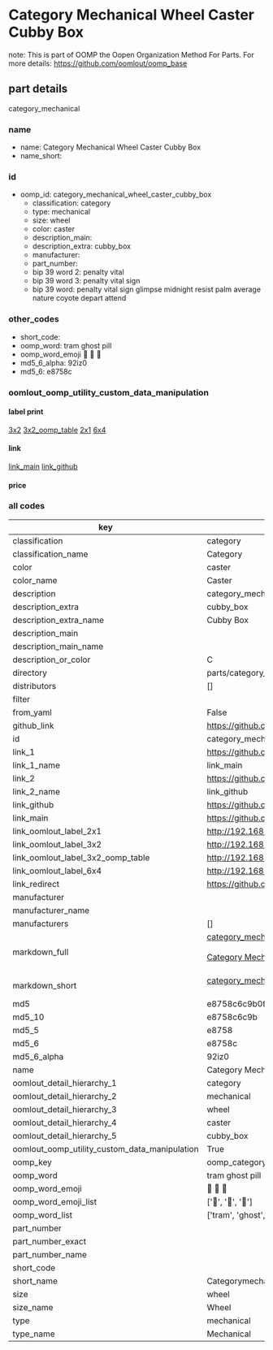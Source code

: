 # Category Mechanical Wheel Caster Cubby Box  

note: This is part of OOMP the Oopen Organization Method For Parts. For more details: https://github.com/oomlout/oomp_base

##  part details
  



category_mechanical



### name
* name: Category Mechanical Wheel Caster Cubby Box
* name_short: 
### id
* oomp_id: category_mechanical_wheel_caster_cubby_box
  * classification: category
  * type: mechanical
  * size: wheel
  * color: caster
  * description_main: 
  * description_extra: cubby_box
  * manufacturer: 
  * part_number: 
  * bip 39 word 2: penalty vital
  * bip 39 word 3: penalty vital sign
  * bip 39 word: penalty vital sign glimpse midnight resist palm average nature coyote depart attend

### other_codes
* short_code: 
* oomp_word: tram ghost pill
* oomp_word_emoji :tram: :ghost: :pill:
* md5_6_alpha: 92iz0
* md5_6: e8758c






### oomlout_oomp_utility_custom_data_manipulation
#### label print
[3x2](http://192.168.1.245:1112/?label=oomp%2092iz0)
[3x2_oomp_table](http://192.168.1.108:1112/?label=oomp%2092iz0)
[2x1](http://192.168.1.242:1112/?label=oomp%2092iz0)
[6x4](http://192.168.1.55:1112/?label=oomp%2092iz0)    

#### link

[link_main](https://github.com/oomlout/oomlout_oomp_version_1_messy/tree/main/parts/category_mechanical_wheel_caster_cubby_box) [link_github](https://github.com/oomlout/oomlout_oomp_version_1_messy/tree/main/parts/category_mechanical_wheel_caster_cubby_box)                             

#### price







### all codes 
| key | value |  
| --- | --- |  
| classification | category |  
| classification_name | Category |  
| color | caster |  
| color_name | Caster |  
| description | category_mechanical |  
| description_extra | cubby_box |  
| description_extra_name | Cubby Box |  
| description_main |  |  
| description_main_name |  |  
| description_or_color | C  |  
| directory | parts/category_mechanical_wheel_caster_cubby_box |  
| distributors | [] |  
| filter |  |  
| from_yaml | False |  
| github_link | https://github.com/oomlout/oomlout_oomp_part_src/tree/main/parts/category_mechanical_wheel_caster_cubby_box |  
| id | category_mechanical_wheel_caster_cubby_box |  
| link_1 | https://github.com/oomlout/oomlout_oomp_version_1_messy/tree/main/parts/category_mechanical_wheel_caster_cubby_box |  
| link_1_name | link_main |  
| link_2 | https://github.com/oomlout/oomlout_oomp_version_1_messy/tree/main/parts/category_mechanical_wheel_caster_cubby_box |  
| link_2_name | link_github |  
| link_github | https://github.com/oomlout/oomlout_oomp_version_1_messy/tree/main/parts/category_mechanical_wheel_caster_cubby_box |  
| link_main | https://github.com/oomlout/oomlout_oomp_version_1_messy/tree/main/parts/category_mechanical_wheel_caster_cubby_box |  
| link_oomlout_label_2x1 | http://192.168.1.242:1112/?label=oomp%2092iz0 |  
| link_oomlout_label_3x2 | http://192.168.1.245:1112/?label=oomp%2092iz0 |  
| link_oomlout_label_3x2_oomp_table | http://192.168.1.108:1112/?label=oomp%2092iz0 |  
| link_oomlout_label_6x4 | http://192.168.1.55:1112/?label=oomp%2092iz0 |  
| link_redirect | https://github.com/oomlout/oomlout_oomp_version_1_messy/tree/main/parts/category_mechanical_wheel_caster_cubby_box |  
| manufacturer |  |  
| manufacturer_name |  |  
| manufacturers | [] |  
| markdown_full | [category_mechanical_wheel_caster_cubby_box](none)<br>[](none)<br>[Category Mechanical Wheel Caster Cubby Box](none)<br><br> |  
| markdown_short | [category_mechanical_wheel_caster_cubby_box](none)<br><br> |  
| md5 | e8758c6c9b0fd3eaddc6363390bd4514 |  
| md5_10 | e8758c6c9b |  
| md5_5 | e8758 |  
| md5_6 | e8758c |  
| md5_6_alpha | 92iz0 |  
| name | Category Mechanical Wheel Caster Cubby Box |  
| oomlout_detail_hierarchy_1 | category |  
| oomlout_detail_hierarchy_2 | mechanical |  
| oomlout_detail_hierarchy_3 | wheel |  
| oomlout_detail_hierarchy_4 | caster |  
| oomlout_detail_hierarchy_5 | cubby_box |  
| oomlout_oomp_utility_custom_data_manipulation | True |  
| oomp_key | oomp_category_mechanical_wheel_caster_cubby_box |  
| oomp_word | tram ghost pill |  
| oomp_word_emoji | :tram: :ghost: :pill: |  
| oomp_word_emoji_list | [':tram:', ':ghost:', ':pill:'] |  
| oomp_word_list | ['tram', 'ghost', 'pill'] |  
| part_number |  |  
| part_number_exact |  |  
| part_number_name |  |  
| short_code |  |  
| short_name | Categorymechanical |  
| size | wheel |  
| size_name | Wheel |  
| type | mechanical |  
| type_name | Mechanical |  
